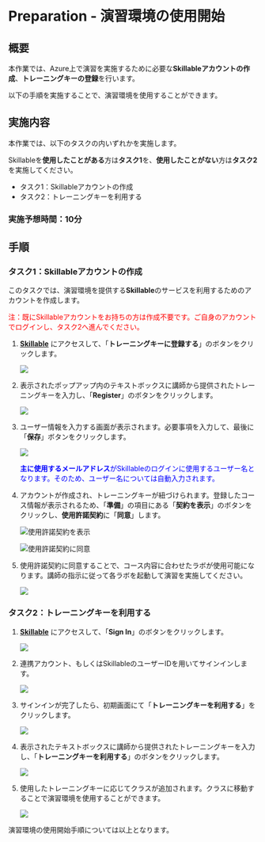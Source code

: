 # Preparation - 演習環境の使用開始

## 概要

本作業では、Azure上で演習を実施するために必要な**Skillableアカウントの作成**、**トレーニングキーの登録**を行います。

以下の手順を実施することで、演習環境を使用することができます。

## 実施内容

本作業では、以下のタスクの内いずれかを実施します。

Skillableを**使用したことがある**方は**タスク1**を、**使用したことがない**方は**タスク2**を実施してください。

- タスク1：Skillableアカウントの作成
- タスク2：トレーニングキーを利用する

### 実施予想時間：10分

## 手順

### タスク1：Skillableアカウントの作成

このタスクでは、演習環境を提供する**Skillable**のサービスを利用するためのアカウントを作成します。

<font color="Red">注：既にSkillableアカウントをお持ちの方は作成不要です。ご自身のアカウントでログインし、タスク2へ進んでください。</font>

1. **[Skillable](https://alh.learnondemand.net/)** にアクセスして、「**トレーニングキーに登録する**」のボタンをクリックします。

   ![](.\media\toppage01.png)

   

2. 表示されたポップアップ内のテキストボックスに講師から提供されたトレーニングキーを入力し、「**Register**」のボタンをクリックします。

   ![](.\media\trainingkeyregister.png)

   

3. ユーザー情報を入力する画面が表示されます。必要事項を入力して、最後に「**保存**」ボタンをクリックします。

   ![](.\media\userprofile.png)

   <font color="Blue">**主に使用するメールアドレス**がSkillableのログインに使用するユーザー名となります。そのため、ユーザー名については自動入力されます。</font>

   

4. アカウントが作成され、トレーニングキーが紐づけられます。登録したコース情報が表示されるため、「**準備**」の項目にある「**契約を表示**」のボタンをクリックし、**使用許諾契約**に「**同意**」します。

   ![使用許諾契約を表示](.\media\acceptterm01.png)

   

   ![使用許諾契約に同意](.\media\acceptterm02.png)

   

5. 使用許諾契約に同意することで、コース内容に合わせたラボが使用可能になります。講師の指示に従って各ラボを起動して演習を実施してください。

   ![](.\media\uselabs.png)



### タスク2：トレーニングキーを利用する

1. **[Skillable](https://alh.learnondemand.net/)** にアクセスして、「**Sign In**」のボタンをクリックします。

   ![](.\media\toppage02.png)

   

2. 連携アカウント、もしくはSkillableのユーザーIDを用いてサインインします。

   ![](.\media\signin.png)

   

3. サインインが完了したら、初期画面にて「**トレーニングキーを利用する**」をクリックします。

   ![](.\media\useTrainingKey.png)

   

4. 表示されたテキストボックスに講師から提供されたトレーニングキーを入力し、「**トレーニングキーを利用する**」のボタンをクリックします。

   ![](.\media\enterTrainingKey.png)

5. 使用したトレーニングキーに応じてクラスが追加されます。クラスに移動することで演習環境を使用することができます。

   ![](.\media\class.png)



演習環境の使用開始手順については以上となります。

